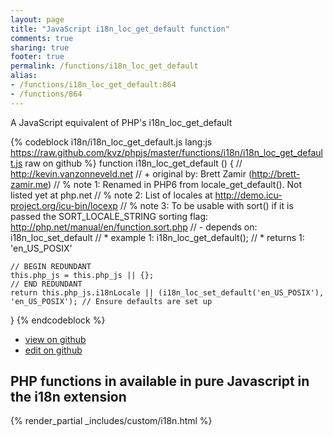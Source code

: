 ```yaml
---
layout: page
title: "JavaScript i18n_loc_get_default function"
comments: true
sharing: true
footer: true
permalink: /functions/i18n_loc_get_default
alias:
- /functions/i18n_loc_get_default:864
- /functions/864
---
```

<!-- Generated by Rakefile:build -->
A JavaScript equivalent of PHP's i18n_loc_get_default

{% codeblock i18n/i18n_loc_get_default.js lang:js https://raw.github.com/kvz/phpjs/master/functions/i18n/i18n_loc_get_default.js raw on github %}
function i18n_loc_get_default () {
    // http://kevin.vanzonneveld.net
    // +   original by: Brett Zamir (http://brett-zamir.me)
    // %          note 1: Renamed in PHP6 from locale_get_default(). Not listed yet at php.net
    // %          note 2: List of locales at http://demo.icu-project.org/icu-bin/locexp
    // %          note 3: To be usable with sort() if it is passed the SORT_LOCALE_STRING sorting flag: http://php.net/manual/en/function.sort.php
    // -    depends on: i18n_loc_set_default
    // *     example 1: i18n_loc_get_default();
    // *     returns 1: 'en_US_POSIX'

    // BEGIN REDUNDANT
    this.php_js = this.php_js || {};
    // END REDUNDANT
    return this.php_js.i18nLocale || (i18n_loc_set_default('en_US_POSIX'), 'en_US_POSIX'); // Ensure defaults are set up
}
{% endcodeblock %}

 - [view on github](https://github.com/kvz/phpjs/blob/master/functions/i18n/i18n_loc_get_default.js)
 - [edit on github](https://github.com/kvz/phpjs/edit/master/functions/i18n/i18n_loc_get_default.js)

## PHP functions in available in pure Javascript in the i18n extension
{% render_partial _includes/custom/i18n.html %}
